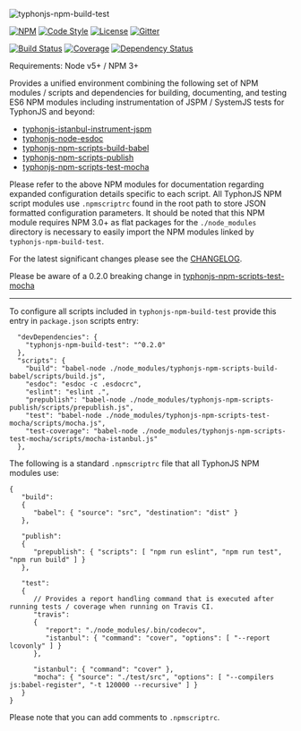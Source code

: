 ![typhonjs-npm-build-test](https://i.imgur.com/mW07KMu.png)

[![NPM](https://img.shields.io/npm/v/typhonjs-npm-build-test.svg?label=npm)](https://www.npmjs.com/package/typhonjs-npm-build-test)
[![Code Style](https://img.shields.io/badge/code%20style-allman-yellowgreen.svg?style=flat)](https://en.wikipedia.org/wiki/Indent_style#Allman_style)
[![License](https://img.shields.io/badge/license-MPLv2-yellowgreen.svg?style=flat)](https://github.com/typhonjs-node-npm-scripts/typhonjs-npm-build-test/blob/master/LICENSE)
[![Gitter](https://img.shields.io/gitter/room/typhonjs/TyphonJS.svg)](https://gitter.im/typhonjs/TyphonJS)

[![Build Status](https://travis-ci.org/typhonjs-node-npm-scripts/typhonjs-npm-build-test.svg?branch=master)](https://travis-ci.org/typhonjs-node-npm-scripts/typhonjs-npm-build-test)
[![Coverage](https://img.shields.io/codecov/c/github/typhonjs-node-npm-scripts/typhonjs-npm-build-test.svg)](https://codecov.io/github/typhonjs-node-npm-scripts/typhonjs-npm-build-test)
[![Dependency Status](https://www.versioneye.com/user/projects/56e5a03ddf573d00495abd11/badge.svg?style=flat)](https://www.versioneye.com/user/projects/56e5a03ddf573d00495abd11)

Requirements: Node v5+ / NPM 3+

Provides a unified environment combining the following set of NPM modules / scripts and dependencies for building, documenting, and testing ES6 NPM modules including instrumentation of JSPM / SystemJS tests for TyphonJS and beyond:

- [typhonjs-istanbul-instrument-jspm](https://www.npmjs.com/package/typhonjs-istanbul-instrument-jspm)
- [typhonjs-node-esdoc](https://www.npmjs.com/package/typhonjs-node-esdoc)
- [typhonjs-npm-scripts-build-babel](https://www.npmjs.com/package/typhonjs-npm-scripts-build-babel)
- [typhonjs-npm-scripts-publish](https://www.npmjs.com/package/typhonjs-npm-scripts-publish)
- [typhonjs-npm-scripts-test-mocha](https://www.npmjs.com/package/typhonjs-npm-scripts-test-mocha)

Please refer to the above NPM modules for documentation regarding expanded configuration details specific to each script. All TyphonJS NPM script modules use `.npmscriptrc` found in the root path to store JSON formatted configuration parameters. It should be noted that this NPM module requires NPM 3.0+ as flat packages for the `./node_modules` directory is necessary to easily import the NPM modules linked by `typhonjs-npm-build-test`.

For the latest significant changes please see the [CHANGELOG](https://github.com/typhonjs-node-npm-scripts/typhonjs-npm-build-test/blob/master/CHANGELOG.md).

Please be aware of a 0.2.0 breaking change in [typhonjs-npm-scripts-test-mocha](https://github.com/typhonjs-node-npm-scripts/typhonjs-npm-scripts-test-mocha/blob/master/CHANGELOG.md#020-2016-06-02)

------

To configure all scripts included in `typhonjs-npm-build-test` provide this entry in `package.json` scripts entry:

```
  "devDependencies": {
    "typhonjs-npm-build-test": "^0.2.0"
  },
  "scripts": {
    "build": "babel-node ./node_modules/typhonjs-npm-scripts-build-babel/scripts/build.js",
    "esdoc": "esdoc -c .esdocrc",
    "eslint": "eslint .",
    "prepublish": "babel-node ./node_modules/typhonjs-npm-scripts-publish/scripts/prepublish.js",
    "test": "babel-node ./node_modules/typhonjs-npm-scripts-test-mocha/scripts/mocha.js",
    "test-coverage": "babel-node ./node_modules/typhonjs-npm-scripts-test-mocha/scripts/mocha-istanbul.js"
  },
```

The following is a standard `.npmscriptrc` file that all TyphonJS NPM modules use:
```
{
   "build":
   {
      "babel": { "source": "src", "destination": "dist" }
   },

   "publish":
   {
      "prepublish": { "scripts": [ "npm run eslint", "npm run test", "npm run build" ] }
   },

   "test":
   {
      // Provides a report handling command that is executed after running tests / coverage when running on Travis CI.
      "travis": 
      { 
         "report": "./node_modules/.bin/codecov",
         "istanbul": { "command": "cover", "options": [ "--report lcovonly" ] }
      },

      "istanbul": { "command": "cover" },
      "mocha": { "source": "./test/src", "options": [ "--compilers js:babel-register", "-t 120000 --recursive" ] }
   }
}
```

Please note that you can add comments to `.npmscriptrc`.
